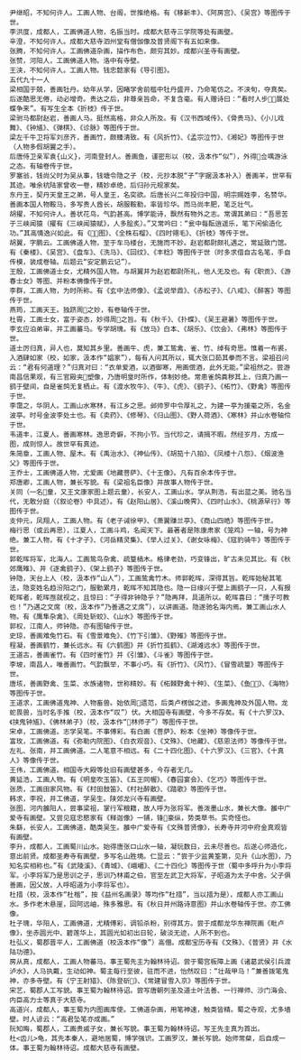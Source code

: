 <!-- { "loadSidebar": true } -->
    尹继昭，不知何许人。工画人物、台阁，世推绝格。有《移新丰》、《阿房宫》、《吴宫》等图传于世。
    李洪度，成都人，工画佛道人物，名振当时。成都大慈寺三学院等处有画壁。
    辛澄，不知何许人。成都大慈寺泗州堂有僧伽像及普贤阁下有五如来像。
    张腾，不知何许人。工画佛道杂画，描作布色，颇穷其妙。成都兴圣寺有画壁。
    张赞，河阳人，工画佛道人物。洛中有寺壁。
    王浃，不知何许人。工画人物。钱忠懿家有《导引图》。
    五代九十一人
    梁相国于兢，善画牡丹。幼年从学，因睹学舍前槛中牡丹盛开，乃命笔仿之。不浃旬，夺真矣。后遂酷思无倦，动必增奇。贵达之后，非尊亲旨命，不复含毫。有人赠诗曰：“看时人步，展处蝶争来”。有写生全本《折枝》传于世。
    梁驸马都尉赵岩，善画人马。挺然高格，非众人所及。有《汉书西域传》、《骨贵马》、《小儿戏舞》、《钟馗》、《弹棋》、《诊脉》等图传于世。
    梁左千牛卫将军刘彦齐，善画竹，颇臻清致。有《风折竹》、《孟宗泣竹》、《湘妃》等图传于世（人物多假胡翼之手）。
    后唐侍卫亲军袁{山义}，河南登封人。善画鱼，谨密形以（校，汲本作“似”），外得佥喁游泳之态。有轴卷传于世。
    罗塞翁，钱尚父时为吴从事，钱塘令隐之子（校，元抄本脱“子”字据汲本补入）善画羊，世罕有其迹。唯余杭陆家曾收一卷，精妙卓绝，后归孙元规家矣。
    东丹王，契丹天皇王之弟，号人皇王，名突欲。后唐长兴二年投归中国，明宗赐姓李，名赞华。善画本国人物鞍马，多写贵人酋长，胡服鞍勒，率皆珍华。而马尚丰肥，笔乏壮气。
    胡擢，不知何许人。善状花鸟，气韵甚高。博学能诗，飘然有物外之志。常谓其弟曰：“吾思苦于三峡闻猿（擢有《三峡闻猿赋》，人多脍炙）。”又常吟曰：“瓮中每酝逍遥乐，笔下闲偷造化功。”其高情逸兴如此。有《图》、《全株石榴》、《四时翎毛》、《折枝》等传于世。
    胡翼，字鹏云。工画佛道人物，至于车马楼台，无施而不妙。赵岩都尉颇礼遇之，常延致门馆。有《秦楼》、《吴宫》、《盘车》、《洗马》、《回纹》、《丰稔》等图传于世（时多求借自古名笔，手自传模，装成卷轴。后题云“安定鹏云记”）。
    王殷，工画佛道士女，尤精外国人物。与胡翼并为赵岩都尉所礼，他人无及也。有《职贡》、《游春士女》等图、并粉本佛像传于世。
    李群，工画人物，为时所称。有《玄中法师像》、《孟说举鼎》、《赤松子》、《八戒》、《醉客》等图传于世。
    燕筠，工画天王。独跻周之妙，有卷轴传于世。
    杜霄，工画士女，富于姿态，妙得周之旨。有《秋千》、《扑蝶》、《吴王避暑》等图传于世。
    李玄应泊弟审，并工画蕃马。专学胡瑰。有《放马》白本、《胡乐》、《饮会》、《弗林》等图传于世。
    道士厉归真，异人也，莫知其乡里。善画牛、虎，兼工鸷禽、雀、竹、绰有奇思。惟着一布裘，入酒肆如家（校，如家，汲本作“娼家”），每有人问其所以，辄大张口茹其拳而不言。梁祖召问云：“君有何道理？”归真对曰：“衣单爱酒，以酒御寒，用画偿酒，此外无能。”梁祖然之。尝游南昌信果观，有三官殿夹塑像，乃唐明皇时所作，体制妙绝。常患雀鸽粪秽其上，归真乃画一鹞于壁间，自是雀鸽无复栖止。有《渡水牧牛》、《牛》、《虎》、《鹞子》、《柘竹》、《野禽》等图传于世。
    李霭之，华阴人。工画山水寒林，有江乡之思。邺帅罗中令厚礼之，为建一亭为援毫之所，名金波亭。时号金波李处士也。有《卖药》、《修琴》、《归山图》、《野人荷酒》、《寒林》并山水卷轴伶于世。
    韦道丰，江夏人。善画寒林。逸思奇僻，不拘小节。当代珍之，请揖不暇。然经岁月，方成一图，成则惊人。故世罕有真迹。
    朱简章，工画人物、屋木。有《禹治水》、《神仙传》、《胡笳十八拍》、《凤楼十八怨》、《烟波渔父》等图传于世。
    王乔士，工画佛道人物，尤爱画《地藏菩萨》、《十王像》。凡有百余本传于世。
    郑唐卿，工画人物，兼长写貌。有《梁祖名臣像》并故事人物传于世。
    关同（一名童，又王文康家图上题云童），长安人，工画山水。学从荆浩，有出蓝之美。驰名当代，无敢分庭（《叙论卷》中具述）。有《赵阳山居》、《溪山晚霁》、《四时山水》、《桃源早行》等图传于世。
    支仲元，凤翔人，工画人物。有《老子诫徐甲》、《萧翼赚兰亭》、《商山四皓》等图传于世。
    梅行思（或云再思），江夏人，工画斗鸡，名闻天下。最著者是陈康肃家《笼鸡》一轴，号为神绝。兼工人物，有《十才子》、《河岳精灵集》、《举人过关》、《谢女咏梅》、《寇豹骑牛》等图传于世。
    郭乾晖将军，北海人。工画鸷鸟杂禽、疏篁槁木。格律老劲，巧变锋出，旷古未见其比。有《秋郊鹰雉》、并《逐禽鹞子》、《架上鹞子》等图传于世。
    钟隐，天台上人（校，汲本作“山人”），工画鸷禽竹木。师郭乾晖，深得其旨。乾晖始秘其笔法，隐变姓名趋汾阳之门，服勤累月，乾晖不知其隐也。隐一日缘兴于壁上画鹞子一只，人有报乾晖者，乾晖亟就视之，且惊曰：“子得非钟隐乎？”隐再拜，具道所以。乾晖喜曰：“孺子可教也！”乃遇之文席（校，汲本作“乃善遇之丈席”），以讲画道。隐遂驰名海内焉。兼工画山水人物。有《鹰隼杂禽》、《周处斩蛟》、《山水》等图传于世。
    郭权，江南人，师钟隐。亦有图轴传于世。
    史琼，善画难兔竹石。有《雪景难免》、《竹下引雏》、《野雉》等图传于世。
    程凝，善画鹤竹，兼长远水。有《六鹤图》并《折竹孤鹤》、《湖滩远水》等图传于世。
    王道古，善画雀竹。有《四时雀竹》并《引雏》、《斗雀》等图传于世。
    李坡，南昌人，唯善画竹。气韵飘举，不事小巧。有《折竹》、《风竹》、《冒雪疏篁》等图传于世。
    唐垓，善画野禽、生菜、水族诸物，世称精妙。有《柘棘野禽十种》、《生菜》、《鱼》、《海物》等图传于世。
    王道求，工画佛道鬼神、人物畜兽。始依周遗范，后类卢楞伽之迹。多画鬼神及外国人物。龙蛇畏兽，当时名手推（校，汲本作“叹”）伏。大相国寺有画壁，今多不存矣。有《十六罗汉》、《挟鬼钟馗》、《佛林弟子》（校，汲本作“林师子”）等图传于世。
    宋卓，工画佛道。志学吴笔。不事傅彩。有白画《菩萨》、粉本《坐神》等像传于世。
    富玫，工画佛道。有《弥勒内院图》、《白衣观音》、《文殊》、《地藏》、《慈恩法师》等像传于世。
    左礼、张南，并工画佛道。二人笔意不相远。有《二十四化图》、《十六罗汉》、《三官》、《十真人》等像传于世。
    王伟，工画佛道。相国寺大殿等处旧有画壁甚多，今存者无几。
    黄延浩，工画人物。有《明皇吹玉笛》、《五王同幄》、《春园宴会》、《乞巧》等图传于世。
    张质，工画田家风物。有《村田鼓笛》、《村社醉散》、《踏歌》等图传于世。
    韩求，李祝，并工佛道，学吴生。陕郊龙兴寺有画壁。
    张图，河内雒阳人，尝事梁祖，掌行军粮籍，故人呼为张将军。善泼墨山水，兼长大像。雒中广爱寺有画壁。又尝见寇忠愍家有《释迦像》一铺，锋豪纵，势类草书。实奇怪也。
    朱繇，长安人，工画佛道，酷类吴生。雒中广爱寺有《文殊普贤像》，长寿寺并河中府金真观皆有画壁。
    李升，成都人，工画蜀川山水。始得唐张ロ山水一轴，凝玩数日，云未尽善也。后遂心师造化，意出前贤。成都圣寿寺有画壁，多写名山胜境。仁显云：“尝于少监黄筌第，见升《山水图》，乃知名实相称也。”有《武陵溪》、《青城》、《峨嵋》、《二十四化》等图传于世（蜀中多呼升为小李将军。小李将军乃是思训之子，思训乃林甫之伯，官至左武卫大将军，子昭道为太子中舍。父子俱善画，因父故，人呼昭道为小李将军也）。
    杜措（校，汲本作“杜楷”，按《益州名画录》等均作“杜措”，当以措为是），成都人亦工画山水。多作老木悬崖，回阿远岫，殊多雅思。有《秋日并州路诗意图》并山水卷轴传于世。亦工佛像。
    杜子瑰，华阳人，工画佛道，尤精傅彩，调铅杀粉，别得其方。尝于成都龙华东禅院画《毗卢像》，坐赤圆光中、碧莲华上，其圆光如初出日轮，破淡无迹，人所不到也。
    杜弘义，蜀郡晋平人，工画佛道（校汲本作“像”）高僧。成都宝历寺有《文殊》、《普贤》并《水陆功德》。
    房从真，成都人，工画人物蕃马。事王蜀先主为翰林待诏。尝于蜀宫板障上画《诸葛武侯引兵渡泸水》，人马执戴，生动如神。蜀主每行至彼，驻而不进，怡然叹曰：“壮哉甲马！”兼善拨笔鬼神，亦多寺壁。有《宁王射猎》、《陈登斫》、《常建冒雪入京》等图传于世。
    宋艺，蜀郡人工写貌。事王蜀为翰林待诏。尝写唐朝列圣及道士叶法善、一行禅师、沙门海会、内臣高力士等真于大慈寺。
    高道兴，成都人，事王蜀为内图画库使。工佛道杂画，用笔神速，触类皆精。蜀之寺观，尤多墙壁。时人谚云：“高君坠笔亦成画。”
    阮知晦，蜀郡人，工画贵戚子女，兼长写貌。事王蜀为翰林待诏。写王先主真为首出。
    杜<齿儿>龟，其先本秦人，避地居蜀，博学强识。工画罗汉，兼长写貌。始师常粲，后自成一体。事王蜀为翰林待诏。成都大慈寺有画壁。
